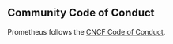 ## Community Code of Conduct

Prometheus follows the [CNCF Code of Conduct](https://github.com/cncf/foundation/blob/master/code-of-conduct.md).

